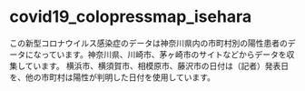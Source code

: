 # covid19_colopressmap_isehara
この新型コロナウイルス感染症のデータは神奈川県内の市町村別の陽性患者のデータになっています。神奈川県、川崎市、茅ヶ崎市のサイトなどからデータを収集しています。
横浜市、横須賀市、相模原市、藤沢市の日付は（記者）発表日を、他の市町村は陽性が判明した日付を使用しています。
